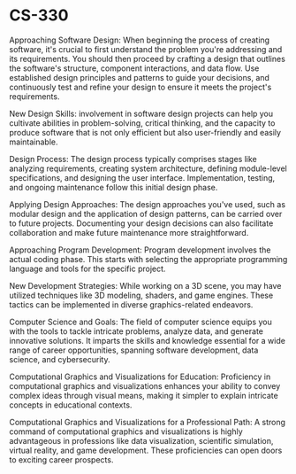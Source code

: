 # CS-330

Approaching Software Design:
When beginning the process of creating software, it's crucial to first understand the problem you're addressing and its requirements. You should then proceed by crafting a design that outlines the software's structure, component interactions, and data flow. Use established design principles and patterns to guide your decisions, and continuously test and refine your design to ensure it meets the project's requirements.

New Design Skills:
involvement in software design projects can help you cultivate abilities in problem-solving, critical thinking, and the capacity to produce software that is not only efficient but also user-friendly and easily maintainable.

Design Process:
The design process typically comprises stages like analyzing requirements, creating system architecture, defining module-level specifications, and designing the user interface. Implementation, testing, and ongoing maintenance follow this initial design phase.

Applying Design Approaches:
The design approaches you've used, such as modular design and the application of design patterns, can be carried over to future projects. Documenting your design decisions can also facilitate collaboration and make future maintenance more straightforward.

Approaching Program Development:
Program development involves the actual coding phase. This starts with selecting the appropriate programming language and tools for the specific project.

New Development Strategies:
While working on a 3D scene, you may have utilized techniques like 3D modeling, shaders, and game engines. These tactics can be implemented in diverse graphics-related endeavors.

Computer Science and Goals:
The field of computer science equips you with the tools to tackle intricate problems, analyze data, and generate innovative solutions. It imparts the skills and knowledge essential for a wide range of career opportunities, spanning software development, data science, and cybersecurity.

Computational Graphics and Visualizations for Education:
Proficiency in computational graphics and visualizations enhances your ability to convey complex ideas through visual means, making it simpler to explain intricate concepts in educational contexts.

Computational Graphics and Visualizations for a Professional Path:
A strong command of computational graphics and visualizations is highly advantageous in professions like data visualization, scientific simulation, virtual reality, and game development. These proficiencies can open doors to exciting career prospects.
